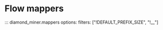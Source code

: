 # Flow mappers

::: diamond_miner.mappers
    options:
        filters: ["!DEFAULT_PREFIX_SIZE", "!__"]
